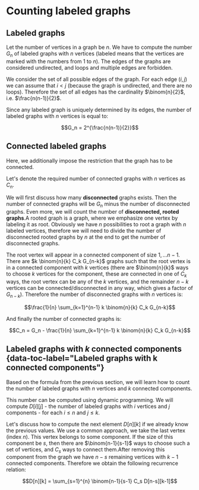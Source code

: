 # Counting labeled graphs

## Labeled graphs

Let the number of vertices in a graph be $n$.
We have to compute the number $G_n$ of labeled graphs with $n$ vertices (labeled means that the vertices are marked with the numbers from $1$ to $n$).
The edges of the graphs are considered undirected, and loops and multiple edges are forbidden.

We consider the set of all possible edges of the graph.
For each edge $(i, j)$ we can assume that $i < j$ (because the graph is undirected, and there are no loops).
Therefore the set of all edges has the cardinality $\binom{n}{2}$, i.e. $\frac{n(n-1)}{2}$.

Since any labeled graph is uniquely determined by its edges, the number of labeled graphs with $n$ vertices is equal to:

$$G_n = 2^{\frac{n(n-1)}{2}}$$

## Connected labeled graphs

Here, we additionally impose the restriction that the graph has to be connected.

Let's denote the required number of connected graphs with $n$ vertices as $C_n$.

We will first discuss how many **disconnected** graphs exists.
Then the number of connected graphs will be $G_n$ minus the number of disconnected graphs.
Even more, we will count the number of **disconnected, rooted graphs**.A rooted graph is a graph, where we emphasize one vertex by labeling it as root.
Obviously we have $n$ possibilities to root a graph with $n$ labeled vertices, therefore we will need to divide the number of disconnected rooted graphs by $n$ at the end to get the number of disconnected graphs.

The root vertex will appear in a connected component of size $1, \dots n-1$.
There are $k \binom{n}{k} C_k G_{n-k}$ graphs such that the root vertex is in a connected component with $k$ vertices (there are $\binom{n}{k}$ ways to choose $k$ vertices for the component, these are connected in one of $C_k$ ways, the root vertex can be any of the $k$ vertices, and the remainder $n-k$ vertices can be connected/disconnected in any way, which gives a factor of $G_{n-k}$).
Therefore the number of disconnected graphs with $n$ vertices is:

$$\frac{1}{n} \sum_{k=1}^{n-1} k \binom{n}{k} C_k G_{n-k}$$

And finally the number of connected graphs is:

$$C_n = G_n - \frac{1}{n} \sum_{k=1}^{n-1} k \binom{n}{k} C_k G_{n-k}$$

## Labeled graphs with $k$ connected components {data-toc-label="Labeled graphs with k connected components"}

Based on the formula from the previous section, we will learn how to count the number of labeled graphs with $n$ vertices and $k$ connected components.

This number can be computed using dynamic programming.
We will compute $D[i][j]$ - the number of labeled graphs with $i$ vertices and $j$ components - for each $i \le n$ and $j \le k$.

Let's discuss how to compute the next element $D[n][k]$ if we already know the previous values.
We use a common approach, we take the last vertex (index $n$).
This vertex belongs to some component.
If the size of this component be $s$, then there are $\binom{n-1}{s-1}$ ways to choose such a set of vertices, and $C_s$ ways to connect them.After removing this component from the graph we have $n-s$ remaining vertices with $k-1$ connected components.
Therefore we obtain the following recurrence relation:

$$D[n][k] = \sum_{s=1}^{n} \binom{n-1}{s-1} C_s D[n-s][k-1]$$
